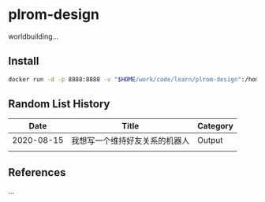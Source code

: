 # plrom-design

worldbuilding...

## Install

```bash
docker run -d -p 8888:8888 -v "$HOME/work/code/learn/plrom-design":/home/jovyan/work --name jupyterhub jupyter/datascience-notebook:6b49f3337709
```

## Random List History

| Date | Title | Category |
| ---- | ----------- | -------- |
| 2020-08-15 | 我想写一个维持好友关系的机器人 | Output |
| | |

## References

...
